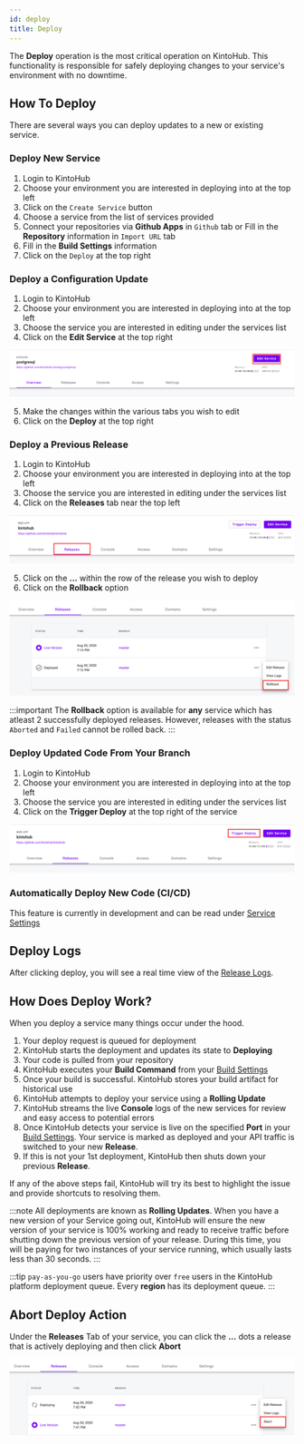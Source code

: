```yaml
---
id: deploy
title: Deploy
---
```


The **Deploy** operation is the most critical operation on KintoHub.
This functionality is responsible for safely deploying changes to your service's environment with no downtime.

## How To Deploy

There are several ways you can deploy updates to a new or existing service.

### Deploy New Service

1. Login to KintoHub
2. Choose your environment you are interested in deploying into at the top left
3. Click on the `Create Service` button
4. Choose a service from the list of services provided
4. Connect your repositories via __Github Apps__ in `Github` tab or Fill in the **Repository** information in `Import URL` tab
5. Fill in the **Build Settings** information
6. Click on the `Deploy` at the top right

### Deploy a Configuration Update

1. Login to KintoHub
2. Choose your environment you are interested in deploying into at the top left
3. Choose the service you are interested in editing under the services list
4. Click on the **Edit Service** at the top right

![Edit Service](/img/anatomy/edit-service.png)

5. Make the changes within the various tabs you wish to edit
6. Click on the **Deploy** at the top right

### Deploy a Previous Release

1. Login to KintoHub
2. Choose your environment you are interested in deploying into at the top left
3. Choose the service you are interested in editing under the services list
4. Click on the **Releases** tab near the top left

![Release tab](/img/anatomy/Releases.png)

5. Click on the **...** within the row of the release you wish to deploy
6. Click on the **Rollback** option

![Rollback](/img/anatomy/rollback.png)

:::important
The __Rollback__ option is available for __any__ service which has atleast 2 successfully deployed releases. However, releases with the status `Aborted` and `Failed` cannot be rolled back.
:::

### Deploy Updated Code From Your Branch

1. Login to KintoHub
2. Choose your environment you are interested in deploying into at the top left
3. Choose the service you are interested in editing under the services list
4. Click on the **Trigger Deploy** at the top right of the service

![Trigger](/img/anatomy/trigger-deploy.png)

### Automatically Deploy New Code (CI/CD)

This feature is currently in development and can be read under [Service Settings](anatomy-settings.md)

## Deploy Logs

After clicking deploy, you will see a real time view of the [Release Logs](anatomy-releases.md).

## How Does Deploy Work?

When you deploy a service many things occur under the hood.

1. Your deploy request is queued for deployment
2. KintoHub starts the deployment and updates its state to **Deploying**
3. Your code is pulled from your repository
4. KintoHub executes your **Build Command** from your [Build Settings](anatomy-build-settings.md)
5. Once your build is successful. KintoHub stores your build artifact for historical use
6. KintoHub attempts to deploy your service using a **Rolling Update**
7. KintoHub streams the live **Console** logs of the new services for review and easy access to potential errors
8. Once KintoHub detects your service is live on the specified **Port** in your [Build Settings](anatomy-build-settings.md). Your service is marked as deployed and your API traffic is switched to your new **Release**.
9. If this is not your 1st deployment, KintoHub then shuts down your previous **Release**.

If any of the above steps fail, KintoHub will try its best to highlight the issue and provide shortcuts to resolving them.

:::note
All deployments are known as **Rolling Updates**.
When you have a new version of your Service going out, KintoHub will ensure the new version of your service is 100% working and ready to receive traffic before shutting down the previous version of your release.
During this time, you will be paying for two instances of your service running, which usually lasts less than 30 seconds.
:::

:::tip
`pay-as-you-go` users have priority over `free` users in the KintoHub platform deployment queue.
Every **region** has its deployment queue.
:::
 
## Abort Deploy Action

Under the **Releases** Tab of your service, you can click the **...** dots a release that is actively deploying and then click **Abort**

![Abort](/img/anatomy/abort.png)
